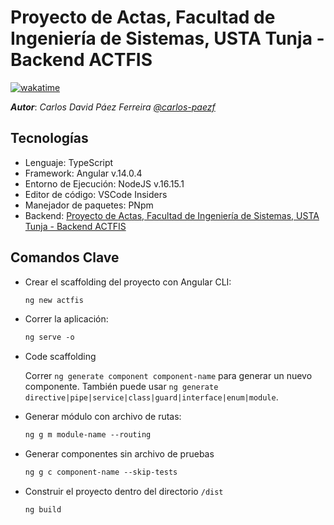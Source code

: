 # Proyecto de Actas, Facultad de Ingeniería de Sistemas, USTA Tunja - Backend ACTFIS

[![wakatime](https://wakatime.com/badge/user/8ef73281-6d0a-4758-af11-fd880ca3009c/project/3d3298e6-9879-412b-aa21-74ab1f67705e.svg?style=for-the-badge)](https://wakatime.com/badge/user/8ef73281-6d0a-4758-af11-fd880ca3009c/project/3d3298e6-9879-412b-aa21-74ab1f67705e)

***Autor***: *Carlos David Páez Ferreira [@carlos-paezf](https://github.com/carlos-paezf)*

## Tecnologías

- Lenguaje: TypeScript
- Framework: Angular v.14.0.4
- Entorno de Ejecución: NodeJS v.16.15.1
- Editor de código: VSCode Insiders
- Manejador de paquetes: PNpm
- Backend: [Proyecto de Actas, Facultad de Ingeniería de Sistemas, USTA Tunja - Backend ACTFIS](https://github.com/carlos-paezf/USTA-FIS-Actas-Backend)

## Comandos Clave

- Crear el scaffolding del proyecto con Angular CLI:

  ```txt
  ng new actfis
  ```

- Correr la aplicación:

  ```txt
  ng serve -o
  ```

- Code scaffolding

  Correr `ng generate component component-name` para generar un nuevo componente. También puede usar `ng generate directive|pipe|service|class|guard|interface|enum|module`.

- Generar módulo con archivo de rutas:
  
  ```txt
  ng g m module-name --routing
  ```

- Generar componentes sin archivo de pruebas
  
  ```txt
  ng g c component-name --skip-tests
  ```

- Construir el proyecto dentro del directorio `/dist`
  
  ```txt
  ng build
  ```
